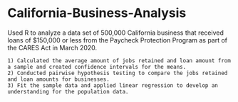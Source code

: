# California-Business-Analysis
Used R to analyze a data set of 500,000 California business that received loans of $150,000 or less from the Paycheck Protection Program as part of the CARES Act in March 2020.

    1) Calculated the average amount of jobs retained and loan amount from a sample and created confidence intervals for the means.
    2) Conducted pairwise hypothesis testing to compare the jobs retained and loan amounts for businesses.
    3) Fit the sample data and applied linear regression to develop an understanding for the population data.
